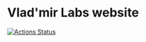 # Vlad'mir Labs website
[![Actions Status](https://github.com/vladmirlabs/vladmirlabs.github.io/workflows/jekyll%20tests/badge.svg)](https://github.com/vladmirlabs/vladmirlabs.github.io/actions)<br />
